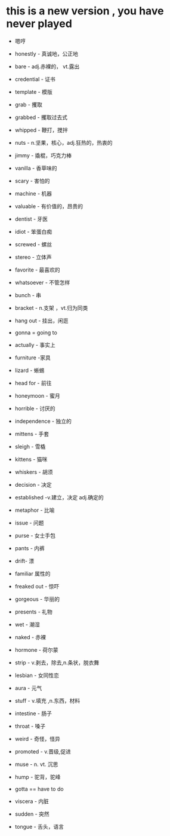 

# this is a new version , you have never played

- 嗯哼

- honestly - 真诚地，公正地
- bare - adj.赤裸的， vt.露出
- credential - 证书
- template - 模版
- grab - 攫取
- grabbed - 攫取过去式
- whipped - 鞭打，搅拌
- nuts - n.坚果，核心，adj.狂热的，热衷的
- jimmy - 撬棍，巧克力棒
- vanilla - 香草味的
- scary - 害怕的
- machine - 机器
- valuable - 有价值的，昂贵的
- dentist - 牙医
- idiot - 笨蛋白痴
- screwed - 螺丝
- stereo - 立体声
- favorite - 最喜欢的
- whatsoever - 不管怎样
- bunch - 串
- bracket - n.支架 ，vt.归为同类
- hang out - 挂出，闲逛
- gonna  = going to
- actually - 事实上
- furniture  -家具
- lizard - 蜥蜴
- head for - 前往
- honeymoon - 蜜月
- horrible - 讨厌的
- independence - 独立的
- mittens - 手套
- sleigh - 雪橇
- kittens - 猫咪
- whiskers - 胡须
- decision - 决定
- established -v.建立，决定 adj.确定的
- metaphor - 比喻
- issue - 问题
- purse - 女士手包
- pants - 内裤
- drift- 漂
- familiar 属性的
- freaked out - 惊吓
- gorgeous - 华丽的
- presents - 礼物
- wet - 潮湿
- naked - 赤裸
- hormone - 荷尔蒙
- strip - v.剥去，除去,n.条状，脱衣舞
- lesbian - 女同性恋
- aura - 元气
- stuff - v.填充 ,n.东西，材料
- intestine - 肠子
- throat - 嗓子
- weird - 奇怪，怪异
- promoted - v.晋级,促进
- muse - n. vt. 沉思
- hump - 驼背，驼峰
- gotta == have to do
- viscera - 内脏
- sudden - 突然
- tongue - 舌头，语言
